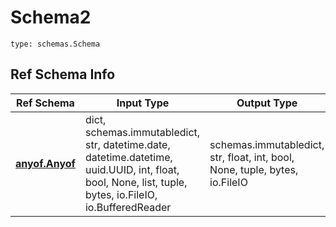 # Schema2
```
type: schemas.Schema
```

## Ref Schema Info
Ref Schema | Input Type | Output Type
---------- | ---------- | -----------
[**anyof.Anyof**](../../../../../../../../components/schema/anyof.md) | dict, schemas.immutabledict, str, datetime.date, datetime.datetime, uuid.UUID, int, float, bool, None, list, tuple, bytes, io.FileIO, io.BufferedReader | schemas.immutabledict, str, float, int, bool, None, tuple, bytes, io.FileIO
